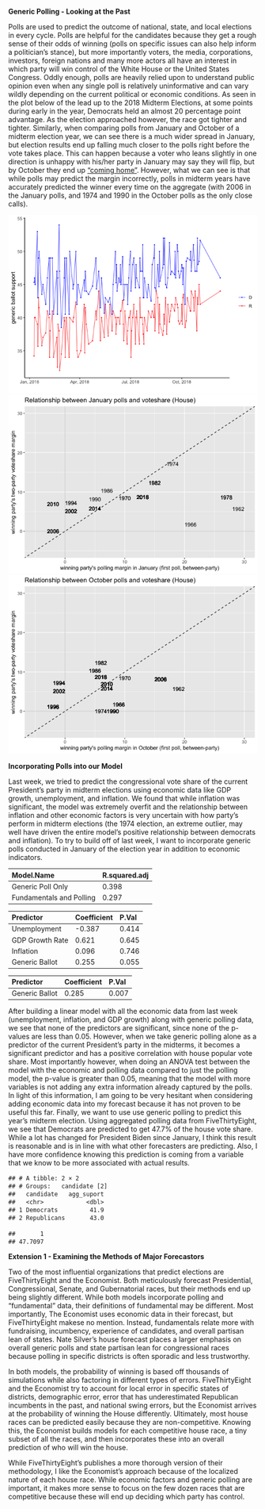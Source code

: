 **Generic Polling - Looking at the Past**

Polls are used to predict the outcome of national, state, and local
elections in every cycle. Polls are helpful for the candidates because
they get a rough sense of their odds of winning (polls on specific
issues can also help inform a politician’s stance), but more importantly
voters, the media, corporations, investors, foreign nations and many
more actors all have an interest in which party will win control of the
White House or the United States Congress. Oddly enough, polls are
heavily relied upon to understand public opinion even when any single
poll is relatively uninformative and can vary wildly depending on the
current political or economic conditions. As seen in the plot below of
the lead up to the 2018 Midterm Elections, at some points during early
in the year, Democrats held an almost 20 percentage point advantage. As
the election approached however, the race got tighter and tighter.
Similarly, when comparing polls from January and October of a midterm
election year, we can see there is a much wider spread in January, but
election results end up falling much closer to the polls right before
the vote takes place. This can happen because a voter who leans slightly
in one direction is unhappy with his/her party in January may say they
will flip, but by October they end up [“coming
home”](https://www.nytimes.com/2014/04/23/upshot/the-myth-of-swing-voters-in-midterm-elections.html).
However, what we can see is that while polls may predict the margin
incorrectly, polls in midterm years have accurately predicted the winner
every time on the aggregate (with 2006 in the January polls, and 1974
and 1990 in the October polls as the only close calls).

![](week3_files/figure-markdown_github/unnamed-chunk-6-1.png)![](week3_files/figure-markdown_github/unnamed-chunk-6-2.png)![](week3_files/figure-markdown_github/unnamed-chunk-6-3.png)

**Incorporating Polls into our Model**

Last week, we tried to predict the congressional vote share of the
current President’s party in midterm elections using economic data like
GDP growth, unemployment, and inflation. We found that while inflation
was significant, the model was extremely overfit and the relationship
between inflation and other economic factors is very uncertain with how
party’s perform in midterm elections (the 1974 election, an extreme
outlier, may well have driven the entire model’s positive relationship
between democrats and inflation). To try to build off of last week, I
want to incorporate generic polls conducted in January of the election
year in addition to economic indicators.

| Model.Name               | R.squared.adj |
|:-------------------------|:--------------|
| Generic Poll Only        | 0.398         |
| Fundamentals and Polling | 0.297         |

| Predictor       | Coefficient | P.Val |
|:----------------|:------------|:------|
| Unemployment    | -0.387      | 0.414 |
| GDP Growth Rate | 0.621       | 0.645 |
| Inflation       | 0.096       | 0.746 |
| Generic Ballot  | 0.255       | 0.055 |

| Predictor      | Coefficient | P.Val |
|:---------------|:------------|:------|
| Generic Ballot | 0.285       | 0.007 |

After building a linear model with all the economic data from last week
(unemployment, inflation, and GDP growth) along with generic polling
data, we see that none of the predictors are significant, since none of
the p-values are less than 0.05. However, when we take generic polling
alone as a predictor of the current President’s party in the midterms,
it becomes a significant predictor and has a positive correlation with
house popular vote share. Most importantly however, when doing an ANOVA
test between the model with the economic and polling data compared to
just the polling model, the p-value is greater than 0.05, meaning that
the model with more variables is not adding any extra information
already captured by the polls. In light of this information, I am going
to be very hesitant when considering adding economic data into my
forecast because it has not proven to be useful this far. Finally, we
want to use use generic polling to predict this year’s midterm election.
Using aggregated polling data from FiveThirtyEight, we see that
Democrats are predicted to get 47.7% of the house vote share. While a
lot has changed for President Biden since January, I think this result
is reasonable and is in line with what other forecasters are predicting.
Also, I have more confidence knowing this prediction is coming from a
variable that we know to be more associated with actual results.

    ## # A tibble: 2 × 2
    ## # Groups:   candidate [2]
    ##   candidate   agg_suport
    ##   <chr>            <dbl>
    ## 1 Democrats         41.9
    ## 2 Republicans       43.0

    ##       1 
    ## 47.7097

**Extension 1 - Examining the Methods of Major Forecastors**

Two of the most influential organizations that predict elections are
FiveThirtyEight and the Economist. Both meticulously forecast
Presidential, Congressional, Senate, and Gubernatorial races, but their
methods end up being slightly different. While both models incorporate
polling and “fundamental” data, their definitions of fundamental may be
different. Most importantly, The Economist uses economic data in their
forecast, but FiveThirtyEight makese no mention. Instead, fundamentals
relate more with fundraising, incumbency, experience of candidates, and
overall partisan lean of states. Nate Silver’s house forecast places a
larger emphasis on overall generic polls and state partisan lean for
congressional races because polling in specific districts is often
sporadic and less trustworthy.

In both models, the probability of winning is based off thousands of
simulations while also factoring in different types of errors.
FiveThirtyEight and the Economist try to account for local error in
specific states of districts, demographic error, error that has
underestimated Republican incumbents in the past, and national swing
errors, but the Economist arrives at the probability of winning the
House differently. Ultimately, most house races can be predicted easily
because they are non-competitive. Knowing this, the Economist builds
models for each competitive house race, a tiny subset of all the races,
and then incorporates these into an overall prediction of who will win
the house.

While FiveThirtyEight’s publishes a more thorough version of their
methodology, I like the Economist’s approach because of the localized
nature of each house race. While economic factors and generic polling
are important, it makes more sense to focus on the few dozen races that
are competitive because these will end up deciding which party has
control.
